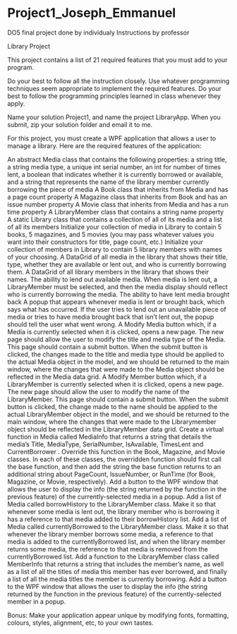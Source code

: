 # Project1_Joseph_Emmanuel
DO5 final project done by individualy
Instructions by professor






Library Project


This project contains a list of 21 required features that you must add to your program.

Do your best to follow all the instruction closely.  Use whatever programming techniques seem appropriate to implement the required features. Do your best to follow the programming principles learned in class whenever they apply.

Name your solution Project1<your name>, and name the project LibraryApp. When you submit,  zip your solution folder and email it to me.

For this project, you must create a WPF application that allows a user to manage a library. Here are the required features of the application:



An abstract Media class that contains the following properties: a string title, a string media type, a unique int serial number, an int for number of times lent, a boolean that indicates whether it is currently borrowed or available, and a string that represents the name of the library member currently borrowing the piece of media
A Book class that inherits from Media and has a page count property
A Magazine class that inherits from Book and has an issue number property
A Movie class that inherits from Media and has a run time property
A LibraryMember class that contains a string name property
A static Library class that contains a collection of all of its media and a list of all its members
Initialize your collection of media in Library to contain 5 books, 5 magazines, and 5 movies (you may pass whatever values you want into their constructors for title, page count, etc.)
Initialize your collection of members in Library to contain 5 library members with names of your choosing.
A DataGrid of all media in the library that shows their title, type, whether they are available or lent out, and who is currently borrowing them.
A DataGrid of all library members in the library that shows their names.
The ability to lend out available media. When media is lent out, a LibraryMember must be selected, and then the media display should reflect who is currently borrowing the media.
The ability to have lent media brought back 
A popup that appears whenever media is lent or brought back, which says what has occurred. If the user tries to lend out an unavailable piece of media or tries to have media brought back that isn’t lent out, the popup should tell the user what went wrong.
A Modify Media button which, if a Media is currently selected when it is clicked, opens a new page. The new page should allow the user to modify the title and media type of the Media. This page should contain a submit button. When the submit button is clicked, the changes made to the title and media type should be applied to the actual Media object in the model, and we should be returned to the main window, where the changes that were made to the Media object should be reflected in the Media data grid.
A Modify Member button which, if a LibraryMember is currently selected when it is clicked, opens a new page. The new page should allow the user to modify the name of the LibraryMember. This page should contain a submit button. When the submit button is clicked, the change made to the name should be applied to the actual LibraryMember object in the model, and we should be returned to the main window, where the changes that were made to the Librarymember object should be reflected in the LibraryMember data grid.
Create a virtual function in Media called MediaInfo that returns a string that details the media’s Title, MediaType, SerialNumber, IsAvailable, TimesLent and CurrentBorrower . Override this function in the Book, Magazine, and Movie classes. In each of these classes, the overridden function should first call the base function, and then add the string the base function returns to an additional string about PageCount, IssueNumber, or RunTime (for Book, Magazine, or Movie, respectively). 
Add a button to the WPF window that allows the user to display the info (the string returned by the function in the previous feature) of the currently-selected media in a popup.
Add a list of Media called borrowHistory to the LibraryMember class. Make it so that whenever some media is lent out, the library member who is borrowing it has a reference to that media added to their borrowHistory list.
Add a list of Media called currentlyBorrowed to the LibraryMember class. Make it so that whenever the library member borrows some media, a reference to that media is added to the currentlyBorrowed list, and when the library member returns some media, the reference to that media is removed from the currentlyBorrowed list.
Add a function to the LibraryMember class called MemberInfo that returns a string that includes the member’s name, as well as a list of all the titles of media this member has ever borrowed, and finally a list of all the media titles the member is currently borrowing.
Add a button to the WPF window that allows the user to display the info (the string returned by the function in the previous feature) of the currently-selected member in a popup.

Bonus: Make your application appear unique by modifying fonts, formatting, colours, styles, alignment, etc, to your own tastes.

